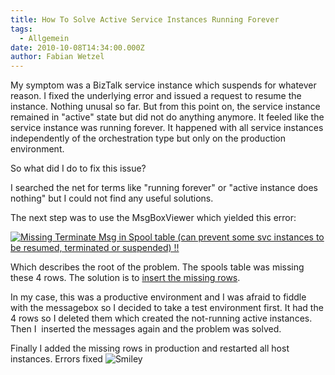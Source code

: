 ```yaml
---
title: How To Solve Active Service Instances Running Forever
tags:
  - Allgemein
date: 2010-10-08T14:34:00.000Z
author: Fabian Wetzel
---
```


My symptom was a BizTalk service instance which suspends for whatever reason. I fixed the underlying error and issued a request to resume the instance. Nothing unusal so far. But from this point on, the service instance remained in "active" state but did not do anything anymore. It feeled like the service instance was running forever. It happened with all service instances independently of the orchestration type but only on the production environment.

So what did I do to fix this issue?

I searched the net for terms like "running forever" or "active instance does nothing" but I could not find any useful solutions.

The next step was to use the MsgBoxViewer which yielded this error:

[![Missing Terminate Msg in Spool table (can prevent some svc instances to be resumed, terminated or suspended) !!](image_thumb4.png "Missing Terminate Msg in Spool table (can prevent some svc instances to be resumed, terminated or suspended) !!")](image40.png)

Which describes the root of the problem. The spools table was missing these 4 rows. The solution is to [insert the missing rows](http://jglisson73.wordpress.com/2009/05/28/unable-to-terminate-biztalk-orchestration-instances/).

In my case, this was a productive environment and I was afraid to fiddle with the messagebox so I decided to take a test environment first. It had the 4 rows so I deleted them which created the not-running active instances. Then I  inserted the messages again and the problem was solved.

Finally I added the missing rows in production and restarted all host instances. Errors fixed ![Smiley](wlEmoticonsmile.png)


